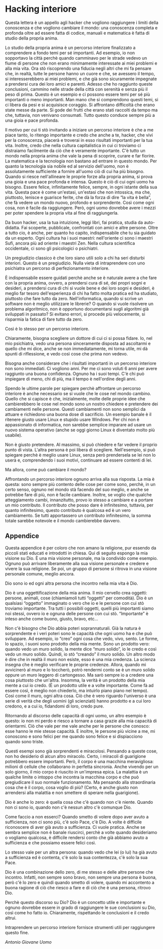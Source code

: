 Hacking interiore
===============

Questa lettera è un appello agli hacker che vogliono raggiungere i limiti della conoscenza e che vogliono cambiare il mondo: una conoscenza completa 
e profonda oltre ad essere fatta di codice, manuali e matematica è fatta di studio della propria anima.

Lo studio della propria anima è un percorso interiore finalizzato a comprendere a fondo temi  per sé importanti. Ad esempio, io non sopportavo la città perchè 
quando camminavo per le strade vedevo un fiume di persone che non erano minimamente interessate ai miei problemi e alla mia vita. Ora stò riscoprendo una
fiducia negli altri che mi fa pensare che, in realtà, tutte le persone hanno un cuore e che, se avessero il tempo, si interesserebbero ai miei problemi, e che già sono
sicuramente impegnate a prendersi cura dei loro amici e parenti. Adesso che ho raggiunto queste conclusioni, cammino nelle strade della città con serenità 
e senza più il peso di prima. Questo è un esempio e ci possono essere temi  per sé più importanti o meno importanti. Man mano che si comprendono questi temi,
si ci libera da pesi e si acquisisce coraggio. Si affrontano difficoltà che erano state messe da parte. Si gode dei frutti che erano stati raccolti da tempo ma che, 
tuttavia, non venivano consumati. Tutto questo conduce sempre più a una gioia e pace profonda.

Il motivo per cui ti stò invitando a iniziare un percorso interiore è che a me piace tanto,
lo ritengo importante e credo che anche a te, hacker, che vivi per la conoscenza, piacerà e troverai in esso risultati importanti per la tua vita.
Inoltre, credo che nella cultura capitalistica in cui ci troviamo ci distraiamo facilmente da ciò che è veramente importante. C'è tutto un mondo nella propria 
anima che vale la pena di scoprire, curare e far fiorire. La matematica e la tecnologia non bastano ad entrare in questo mondo. Per quanto la tecnologia sia 
nobile ed al servizio dell'uomo, non è assolutamente sufficiente a fornire all'uomo ciò di cui ha più bisogno. Quando si riesce nell'allineare le proprie forze 
alla propria anima, si prova una gioia e una pace profonda e intensa. Questo è ciò di cui ogni uomo ha bisogno. Essere felice, infinitamente felice, sempre, 
in ogni istante della sua vita. Questa pace è come un'estasi, un'estasi che non intossica, ma che, piuttosto, lenisce e guarisce ferite, che dà la forza di dire 
“la vita è bella”, che fà vedere un mondo nuovo, profondo e sorprendente. Così come ogni cosa, non è facile da raggiungere. Però, ogni uomo dovrebbe 
avere i mezzi per poter spendere la propria vita al fine di raggiungerla.

Da buon hacker, usa la tua intuizione, leggi libri, fai pratica, studia da auto-didatta. Fai scoperte, pubblicale, confrontati con amici e altre persone.
Oltre a tutto cio, è anche, per quanto ho capito, indispensabile che tu sia guidato da un esperto. Ogni cultura ha i suoi maestri: nell'oriente ci sono i 
maestri Sufi, ancora più ad oriente i maestri Zen. Nella cultura scientifica occidentale, ci sono gli psicologici o psichiatri.

Un pregiudizio classico è che loro siano utili solo a chi ha seri disturbi interiori. Questo è un pregiudizio. Nulla vieta di intraprendere con uno psichiatra
un percorso di perfezionamento interiore. 

È indispensabile essere guidati perchè anche se  è naturale avere a che fare con la propria anima, ovvero, a prendersi cura di sé, dei propri sogni e desideri,
a prendersi cura di chi si vuole bene e dei loro sogni e desideri, è meglio far tesoro dell'esperienza di chi ha fatto molta pratica ed ha studiato, piuttosto che
fare tutto da zero. Nell'informatica, quando si scrive un software non è meglio utilizzare le librerie? O quando si vuole risolvere un problema algoritmico, 
non è opportuno documentarsi sugli algoritmi già sviluppati in passato? Si evitano errori, si procede più velocemente, si risparmia la fatica di fare tutto da
zero.

Così è lo stesso per un percorso interiore.

Chiaramente, bisogna scegliere un dottore di cui ci si possa fidare. Io, nel mio psichiatra, vedo una persona sinceramente disposta ad ascoltarmi e quello
che mi dice, anche se non immediatamente, mi torna utile, mi dà spunti di riflessione, e vedo così cose che prima non vedevo.

Bisogna anche considerare che i risultati importanti in un percorso interiore non sono immediati. Ci vogliono anni. Per me ci sono voluti 6 anni per avere
raggiunto una buona confidenza. Ognuno ha i suoi tempi. C'è chi può impiegare di meno, chi di più, ma il tempo è nell'ordine degli anni.

Spendo le ultime parole per spiegare perchè affrontare un percorso interiore è anche necessario se si vuole che le cose nel mondo cambino. Quello che si 
capisce è che, inizialmente, molte delle proprie idee che cambierebbero le cose nel mondo sono un nostro chiedere e pretendere dei cambiamenti nelle 
persone. Questi cambiamenti non sono semplici da attuare e richiedono una buona dose di sacrificio. Un esempio banale è il ritenere giusto usare Linux
 e stupido usare Windows. Per chi non è appassionato di informatica, non sarebbe semplice imparare ad usare un nuovo sistema operativo (anche se oggi 
giorno Linux è diventato molto più usabile).

Non è giusto pretendere. Al massimo, si può chiedere e far vedere il proprio punto di vista. L'altra persona è poi libera di scegliere. Nell'esempio, si può 
spiegare perchè è meglio usare Linux, senza però prendersela se lei non lo userà e, comprendendo i suoi motivi, continuare ad essere contenti di lei.

Ma allora, come può cambiare il mondo?

Affrontando un percorso interiore ognuno arriva alla sua risposta. La mia è questa: sono sempre più contento delle cose per come sono, perchè, in un 
certo senso, ognuno nel mondo stà facendo del suo meglio, e anche se potrebbe fare di più, non è facile cambiare. Inoltre, se voglio che qualche 
atteggiamento cambi, innanzitutto, provo io stesso a cambiare e a portare un mio contributo. Il contributo che posso dare è infinitesimo, tuttavia, per
quanto infinitesimo, questo contributo è qualcosa ed è un vero cambiamento. Se tutti apportassero un contributo infinitesimo, la somma totale sarebbe
notevole e il mondo cambierebbe davvero.

Appendice
------------------

Questa appendice è per coloro che non amano la religione, pur essendo da piccoli stati educati e introdotti in chiesa. Qui di seguito espongo la mia visione
su Dio. È una mia visione personale, ma la condivido come esempio. Ognuno può arrivare liberamente alla sua visione personale e credere e vivere la sua 
religione. Se poi, un gruppo di persone si ritrova in una visione personale comune, meglio ancora.

Dio sono io ed ogni altra persona che incontro nella mia vita è Dio.

Dio è una oggettificazione della mia anima. Il mio cervello crea oggetti: persone, animali, cose (chiamiamoli tutti “oggetti” per comodità). Dio è un qualsiasi 
“oggetto” immaginato o vero che io e le persone con cui stò troviamo importante. Tra tutti i possibili oggetti, quelli più importanti siamo noi stessi, ovvero io 
e ognuna delle persone con cui stò. “Importante” è inteso anche come buono, giusto, bravo, etc...

Non c'è bisogno che Dio abbia poteri soprannaturali. Già la natura è sorprendente e i veri poteri sono le capacità che ogni uomo ha e che può sviluppare. Ad 
esempio, io “creo” ogni cosa che vedo, vivo, sento. Le forme, lo spazio, i suoni sono prodotto della mia mente. Sono un prodotto vero: quando vedo un muro 
solido, la mente dice “muro solido”, io le credo e così vedo un muro solido. Quindi, io stò “creando” il muro solido. Un altro modo è dire che in realtà il muro 
non esiste, esso è una mia credenza. La scienza insegna che è meglio verificare le proprie credenze. Allora, quando mi avvicinerò al muro e lo toccherò, potrò
rendermi conto se è un muro solido oppure un muro leggero di cartongesso. Ma sarò sempre io a credere una cosa piuttosto che un'altra. Insomma, la verità
è un prodotto della mia mente a cui io credo. (È un prodotto utile e a volte importante. Come fà ad essere così, è meglio non chiederlo, ma intuirlo piano piano
nel tempo). Così come il muro, ogni altra cosa. Ciò che è vero riguardo l'universo è una serie di verità che degli uomini (gli scienziati) hanno prodotto e a cui 
loro credono, e a cui io, fidandomi di loro, credo pure.

Ritornando al discorso delle capacità di ogni uomo, un altro esempio è questo: io non mi perdo e riesco a tornare a casa grazie alla mia capacità di orientarmi. 
Ciò che vale per me vale anche per le persone che conosco: esse hanno le mie stesse capacità. E inoltre, le persone più vicine a me, mi conoscono e sono felici
per me quando sono felice e si dispiacciono quando sono triste.

Questi esempi sono già sorprendenti e miracolosi. Pensando a queste cose, non ho desiderio di alcun altro miracolo. Certo, i miracoli di guarigione potrebbero
essere importanti. Però, il corpo è una macchina meravigliosa: milioni di cellule che collaborano in perfetta sincronia. Anche vivendo per un solo giorno, il mio
corpo è riuscito in un'impresa epica. La malattia è un qualche limite o intoppo che incontra la macchina corpo e che può pregiudicare il suo normale 
funzionamento. Ma pensando alla straordinaria cosa che è il corpo, cosa voglio di più? (Certo, è anche giusto non arrendersi alla malattia e non smettere di
sperare nella guarigione).

Dio è anche lo zero: è quella cosa che c'è quando non c'è niente. Quando non ci sono io, quando non c'è nessun altro c'è comunque Dio.

Come faccio a non esserci? Quando smetto di volere dopo aver avuto a sufficienza, non ci sono più, c'è solo Pace, c'è Dio. A volte è difficile riconoscere di aver
già avuto a sufficienza. Ci vuole pratica. Anche se sembra semplice non è banale riuscirci, perchè a volte quando desideriamo o vogliamo qualcosa, è difficile
rendersi conto che già abbiamo avuto a sufficienza e che possiamo essere felici così.

Lo stesso vale per un altra persona: quando vedo che lei (o lui) ha già avuto a sufficienza ed è contenta, c'è solo la sua contentezza, c'è solo la sua Pace.

Dio è una combinazione dello zero, di me stesso e delle altre persone che incontro. Infatti, non sempre sono bravo, non sempre una persona è buona, però c'è 
lo zero e quindi quando smetto di volere, quando mi accontento a buona ragione di ciò che riesco a fare e di ciò che è una persona, ritrovo Dio.

Perchè questo discorso su Dio? Dio è un concetto utile e importante e ognuno dovrebbe essere in grado di raggiungere le sue conclusioni su Dio, così come ho
fatto io. Chiaramente, rispettando le conclusioni e il credo altrui.

Intraprendere un percorso interiore fornisce strumenti utili per raggiungere questo fine.

_Antonio Giovane Uomo_

